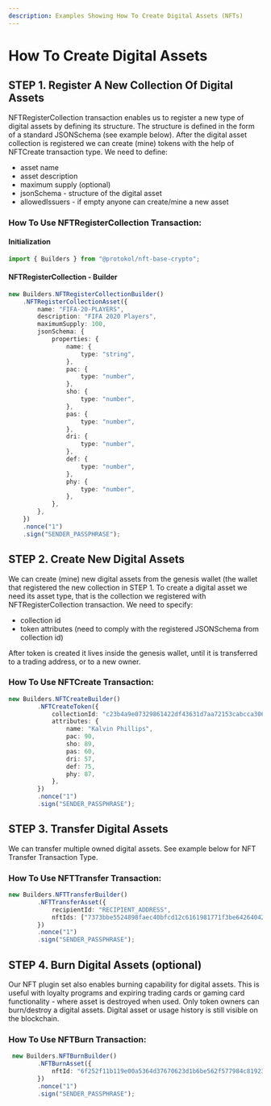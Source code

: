 ```yaml
---
description: Examples Showing How To Create Digital Assets (NFTs)
---
```


# How To Create Digital Assets

## **STEP 1. Register A New Collection Of Digital Assets**

NFTRegisterCollection transaction enables us to register a new type of digital assets by defining its structure. The structure is defined in the form of a standard JSONSchema \(see example below\). After the digital asset collection is registered we can create \(mine\) tokens with the help of NFTCreate transaction type. We need to define:

* asset name
* asset description
* maximum supply \(optional\)
* jsonSchema - structure of the digital asset
* allowedIssuers - if empty anyone can create/mine a new asset

### How To Use NFTRegisterCollection Transaction:

#### Initialization

```typescript
import { Builders } from "@protokol/nft-base-crypto";
```

#### NFTRegisterCollection - Builder

```typescript
new Builders.NFTRegisterCollectionBuilder()
    .NFTRegisterCollectionAsset({
        name: "FIFA-20-PLAYERS",
        description: "FIFA 2020 Players",
        maximumSupply: 100,
        jsonSchema: {
            properties: {
                name: {
                    type: "string",
                },
                pac: {
                    type: "number",
                },
                sho: {
                    type: "number",
                },
                pas: {
                    type: "number",
                },
                dri: {
                    type: "number",
                },
                def: {
                    type: "number",
                },
                phy: {
                    type: "number",
                },
            },
        },
    })
    .nonce("1")
    .sign("SENDER_PASSPHRASE");
```

## STEP 2. Create New Digital Assets

We can create \(mine\) new digital assets from the genesis wallet \(the wallet that registered the new collection in STEP 1. To create a digital asset we need its asset type, that is the collection we registered with NFTRegisterCollection transaction. We need to specify:

* collection id
* token attributes \(need to comply with the registered JSONSchema from collection id\)

After token is created it lives inside the genesis wallet, until it is transferred to a trading address, or to a new owner. 

### How To Use NFTCreate Transaction:

```typescript
new Builders.NFTCreateBuilder()
        .NFTCreateToken({
            collectionId: "c23b4a9e07329861422df43631d7aa72153cabcca3067941b94a69016ae8723b",
            attributes: {
                name: "Kalvin Phillips",
                pac: 90,
                sho: 89,
                pas: 60,
                dri: 57,
                def: 75,
                phy: 87,
            },
        })
        .nonce("1")
        .sign("SENDER_PASSPHRASE");
```

## STEP 3. Transfer Digital Assets

We can transfer multiple owned digital assets. See example below for NFT Transfer Transaction Type.

### How To Use NFTTransfer Transaction:

```typescript
new Builders.NFTTransferBuilder()
        .NFTTransferAsset({
            recipientId: "RECIPIENT_ADDRESS",
            nftIds: ["7373bbe5524898faec40bfcd12c6161981771f3be6426404208784831f4b0d02"],
        })
        .nonce("1")
        .sign("SENDER_PASSPHRASE");

```

## STEP 4. Burn Digital Assets \(optional\)

Our NFT plugin set also enables burning capability for digital assets. This is useful with loyalty programs and expiring trading cards or gaming card functionality - where asset is destroyed when used. Only token owners can burn/destroy a digital assets. Digital asset or usage history is still visible on the blockchain. 

### How To Use NFTBurn Transaction:

```typescript
 new Builders.NFTBurnBuilder()
        .NFTBurnAsset({
            nftId: "6f252f11b119e00a5364d37670623d1b6be562f577984c819237ca4668e2897e",
        })
        .nonce("1")
        .sign("SENDER_PASSPHRASE");
```

## 

